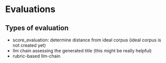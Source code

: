 # Evaluations

## Types of evaluation
- score_evaluation: determine distance from ideal corpus (ideal corpus is not created yet)
- llm chain assessing the generated title (this might be really helpful)
- rubric-based llm-chain

